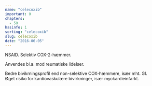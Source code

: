 ```yaml
---
name: "celecoxib"
important: 0
chapters:  
  - 50
hasinfo: 1
sorting: "celecoxib"
slug: celecoxib
date: "2016-06-05"
---
```


NSAID. Selektiv COX-2-hæmmer. 

Anvendes bl.a. mod reumatiske lidelser.

Bedre bivikrningsprofil end non-selektive COX-hæmmere, især mht. GI. Øget risiko for kardiovaskulære bivirkninger, især myokardieinfarkt.
